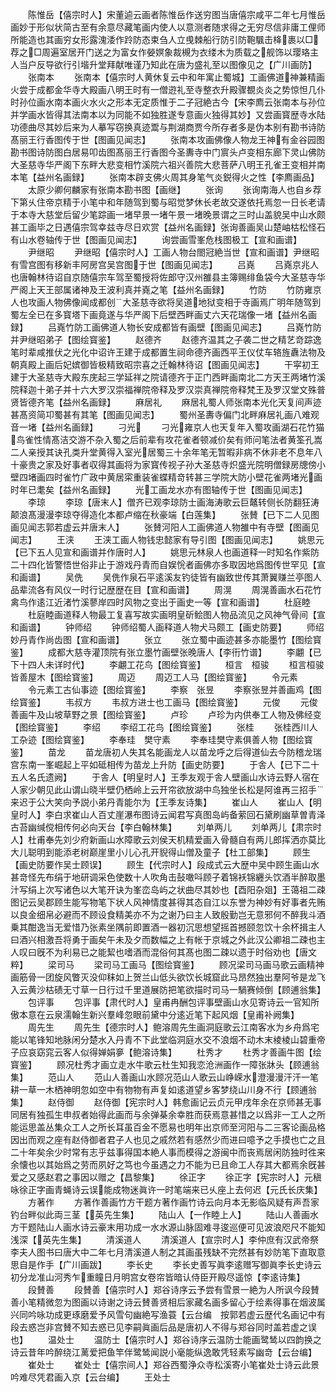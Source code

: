<!-- { "loadSidebar": true } -->
　　陈惟岳【僖宗时人】宋董逌云画者陈惟岳作送穷图当唐僖宗咸平二年七月惟岳画妙于形似状简古至有余意尽藏笔画内使人以意测者随求得之无穷尽信非庸工俚师所能造也其画穷女形露溾涹作跉防态束刍人立曵棘船行防引防鞄颿击栙裹以□荐之□周遍室居开门送之为富女作嫈嫇象裁槻为衣缕木为质载之舰饰以璎珞主人当户反导欲行引堦升堂拜献唯谨乃知此在唐为盛礼至以图像见之【广川画防】
　　张南本
　　张南本【僖宗时人黄休复云中和年寓止蜀城】工画佛道神兼精画火尝于成都金华寺大殿画八明王时有一僧逰礼至寺整衣升殿骤覩炎炎之势惊怛几仆时孙位画水南本画火水火之形本无定质惟于二子冠絶古今【宋李廌云张南本与孙位并学画水皆得其法南本以为同能不如独胜遂专意画火独得其妙】又尝画寳歴寺水陆功德曲尽其妙后来为人摹写窃换真迹鬻与荆湖商贾今所存者多是伪本别有勘书诗防髙丽王行香图传于世【图画见闻志】
　　张南本攻画佛像人物龙王神有金谷园图勘书图诗防图白居易叩齿图髙丽王行香图今圣夀寺中门賔头卢变相东廊下灵山佛防大圣慈寺华严阁下东畔大悲变相竹溪院六祖兴善院大悲菩萨八明王孔雀王变相并南本笔【益州名画録】
　　张南本辟支佛火周其身笔气炎鋭得火之性【李廌画品】
　　太原少卿何麟家有张南本勘书图【画继】
　　张询
　　张询南海人也自乡荐下第乆住帝京精于小笔中和年随驾到蜀与昭觉梦休长老故交遂依托焉忽一日长老请于本寺大慈堂后留少笔踪画一堵早景一堵午景一堵晚景谓之三时山盖貌吴中山水颇甚工画毕之日遇僖宗驾幸兹寺尽日欢赏【益州名画録】张询善画吴山楚岫枯松怪石有山水卷轴传于世【图画见闻志】
　　询尝画雪峯危栈图极工【宣和画谱】
　　尹继昭
　　尹继昭【僖宗时人】工画人物台閤冠絶当世【宣和画谱】尹继昭有雪宫图有移新丰阿房宫吴宫图于世【图画见闻志】
　　吕嶤
　　吕嶤京兆人也唐翰林待诏自京随僖宗车驾至蜀授将佐郎守汉州雒县主簿赐绯鱼袋今大圣慈寺华严阁上天王部属诸神及王波利真并嶤之笔【益州名画録】
　　竹防
　　竹防雍京人也攻画人物佛像闻成都创大圣慈寺欲将吴道地狱变相于寺画焉广明年随驾到蜀左全已在多寳塔下画竟遂与华严阁下后壁西畔画丈六天花瑞像一堵【益州名画録】
　　吕嶤竹防工画佛道人物长安成都皆有画壁【图画见闻志】
　　吕嶤竹防并尹继昭弟子【图绘寳鉴】
　　赵德齐
　　赵德齐温其之子袭二世之精艺竒踪逸笔时辈咸推伏之光化中诏许王建于成都置生祠命德齐画西平王仪仗车辂旌纛法物及朝真殿上画后妃嫔御皆极精致昭宗喜之迁翰林待诏【图画见闻志】
　　干寜初王建于大圣慈寺大殿东庑起三学延祥之院请德齐于正门西畔画南北二方天王两堵竹溪院释迦十弟子并十六大罗汉崇福禅院帝释及罗汉崇真禅院帝释梵王及罗汉堂文殊普贤皆德齐笔【益州名画録】
　　麻居礼
　　麻居礼蜀人师张南本光化天复间声迹甚髙资简卭蜀甚有其笔【图画见闻志】
　　蜀州圣夀寺偏门北畔麻居礼画八难观音一堵【益州名画録】
　　刁光
　　刁光雍京人也天复年入蜀攻画湖石花竹猫鸟雀性情髙洁交游不杂入蜀之后前辈有攻花雀者顿减价矣有师问笔法者黄筌孔嵩二人亲授其诀孔类升堂黄得入室光居蜀三十余年笔无暂暇非病不休非老不息年八十豪贵之家及好事者収得其画将为家寳传视子孙大圣慈寺炽盛光院明僧録房牕傍小壁四堵画四时雀竹广政中黄居寀重装雀蝶精竒转甚三学院大防小壁花雀两堵光画时年已耄矣【益州名画録】
　　光工画龙水亦有图轴传于世【图画见闻志】
　　李琼
　　李琼【唐末人】僧齐已观李琼防士画海涛歌云巨鼇转侧长防翻狂涛颠浪髙漫漫李琼夺得造化本都卢缩在秋豪端【白莲集】
　　张賛【已下二人见图画见闻志郭若虚云并唐末人】
　　张賛河阳人工画佛道人物雒中有寺壁【图画见闻志】
　　王浃
　　王浃工画人物钱忠懿家有导引图【图画见闻志】
　　姚思元【已下五人见宣和画谱并作唐时人】
　　姚思元林泉人也画道释一时知名作紫防二十四化皆警悟世俗非止于游戏丹青而自娱恱者画佛亦多取因地爲图传世罕见【宣和画谱】
　　吴侁
　　吴侁作泉石平逺溪友钓徒皆有幽致世传其萧翼赚兰亭图人品辈流各有风仪一时行记歴歴在目【宣和画谱】
　　周滉
　　周滉善画水石花竹禽鸟作逺江近渚竹溪蓼岸四时风物之变出于画史一等【宣和画谱】
　　杜庭睦
　　杜庭睦画道释人物最工复喜写故实画明皇斫鲙图人物品流见之风神气骨间【宣和画谱】
　　钟师绍
　　钟师绍蜀人画释道人物犬马颇工【画史防要】
　　师绍妙丹青作尚齿图【宣和画谱】
　　张立
　　张立蜀中画迹甚多亦能墨竹【图绘寳鉴】
　　成都大慈寺灌顶院有张立墨竹画壁张晚唐人【李衎竹谱】
　　李翽【已下十四人未详时代】
　　李翽工花鸟【图绘寳鉴】
　　桓言　桓骏
　　桓言桓骏皆善屋木【图绘寳鉴】
　　周迈
　　周迈工人马【图绘寳鉴】
　　令元素
　　令元素工古仙事迹【图绘寳鉴】
　　李察　张昱
　　李察张昱并善画鸡【图绘寳鉴】
　　韦叔方
　　韦叔方进士也工画马【图绘寳鉴】
　　元俊
　　元俊善画牛及山坡草野之景【图绘寳鉴】
　　卢珍
　　卢珍为内供奉工人物及佛经变【图绘寳鉴】
　　李绍
　　李绍工花鸟【图绘寳鉴】
　　张桂
　　张桂西川人工杂迹【图绘寳鉴】
　　李奉珪　樊守素
　　李奉珪樊守素俱善人物【图绘寳鉴】
　　苗龙
　　苗龙唐初人失其名能画龙人以苗龙呼之后得道仙去今防稽龙瑞宫东南一峯崛起上平如砥相传为苗龙上升防【画史防要】
　　于舎人【已下二十五人名氏遗阙】
　　于舎人【明皇时人】王季友观于舎人壁画山水诗云野人宿在人家少朝见此山谓山晓半壁仍栖岭上云开帘欲放湖中鸟独坐长松是阿谁再三招手来迟于公大笑向予説小弟丹青能尔为【王季友诗集】
　　崔山人
　　崔山人【明皇时人】李白求崔山人百丈崖瀑布图诗云闻君写真图岛屿备萦回石黛刷幽草曽青泽古苔幽缄傥相传何必向天台【李白翰林集】
　　刘单两儿
　　刘单两儿【肃宗时人】杜甫奉先刘少府新画山水障歌云刘侯天机精爱画入骨髓自有两儿郎挥洒亦莫比大儿聪明到能添老树巅崖里小儿心孔开貎得山僧及童子【杜工部集】
　　顾生【画史防要作吴士顾误】
　　顾生【代宗时人】段成式云大歴中吴中顾生画山水甚竒怪先布绢于地研调采色使数十人吹角击鼔噉呌顾子着锦袄锦纒头饮酒半醉取墨汁写绢上次写诸色以大笔开诀为峯峦岛屿之状曲尽其妙也【酉阳杂爼】王蔼祖二疎图记云吴郡顾生能写物笔下状人风神情度甚得其态自江以东誉为神妙有好事者先贿以良金细帛必避而不顾设食精美亦不为之谢乃曰主人致殷勤岂无意邪何不醉我斗酒乗其酣逸当无爱惜乃张素坐隅前即置酒一器初沉思想望摇首撼颐忽饮十余杯揖主人曰酒兴相激吾将勇于画矣午未及夕而数幅之上有帐于京城之外此汉公卿祖二疎也主人叹曰旣不为利易已之能絜也嗜酒而混俗何其髙也图二疎以遗于时俗劝也【唐文粹】
　　梁司马
　　梁司马工画马【图绘寳鉴】
　　顾况梁司马画马歌云画精神画筋骨一团旋风瞥灭没仰秣如上贺兰山低头欲饮长城窟此马昂然独出羣阿爷是龙飞入云黄沙枯碛无寸草一日行过千里道展防把笔欲描时司马一騧赛倾倒【顾逋翁集】
　　包评事
　　包评事【肃代时人】皇甫冉酬包评事壁画山水见寄诗云一官知所傲本意在云泉濡翰生新兴羣峰忽眼前黛中分逺近笔下起风烟【皇甫补阙集】
　　周先生
　　周先生【德宗时人】鲍溶周先生画洞庭歌云江南客水为乡舟爲宅能以笔锋知地脉闲分楚水入丹青不下此堂临洞庭水交不浪烟不动木末棱棱山碧重帝子应哀窈窕云客人似得婵娟夣【鲍溶诗集】
　　杜秀才
　　杜秀才善画牛图【绘寳鉴】
　　顾况杜秀才画立走水牛歌云杜生知我恋沧洲画作一障张牀头【顾逋翁集】
　　范山人
　　范山人善画山水顾况范山人歌云山峥嵘水澄漫漫汗汗一笔耕一草一木栖神明忽如空中有物物有声复如逺道望乡客梦绕山川身不行【顾逋翁集】
　　赵侍御
　　赵侍御【宪宗时人】韩愈画记云贞元甲戌年余在京师甚无事同居有独孤生申叔者始得此画而与余弹棊余幸胜而获焉意甚惜之以爲非一工人之所能运思盖丛集众工人之所长耳虽百金不愿易也明年出京师至河阳与二三客论画品格因出而观之座有赵侍御者君子人也见之戚然若有感然少而进曰噫予之手摸也亡之且二十年矣余少时常有志乎兹事得国本絶人事而模得之游闽中而丧焉居闲防独时徃来余懐也以其始爲之劳而夙好之笃也今虽遇之力不能为已且命工人存其大都焉余旣甚爱之又感赵君之事因以赠之【昌黎集】
　　徐正字
　　徐正字【宪宗时人】元稹咏徐正字画青蝇诗云误能成物迷眞许一时笔端来已乆座上去何迟【元氏长庆集】
　　方著作
　　方著作善画竹方干题方著作画竹诗云向月本无影临风疑有声吾家钓台畔似此両三茎【英先生集】
　　陆山人【一作睦上人】
　　陆山人善画水方干题陆山人画水诗云豪末用功成一水水源山脉固难寻逡巡便可见波浪咫尺不能知浅深【英先生集】
　　清溪道人
　　清溪道人【宣宗时人】李仲庶有汉武帝祭李夫人图书曰唐大中二年七月清溪道人制之其画虽残缺不完然甚有妙防笔下直取意思自是作手【广川画跋】
　　李长史
　　李长史善写眞李逺赠写御眞李长史诗云初分龙准山河秀乍重瞳日月明宫女卷帘皆暗认侍臣开殿尽遥惊【李逺诗集】
　　段賛善
　　段賛善【僖宗时人】郑谷诗序云予尝有雪景一絶为人所讽今段賛善小笔精微忽为图画以诗谢之诗云賛善贤相后家藏名画多留心于绘素得事在烟波属兴同吟咏功成更琢磨爱予风雪句幽絶写渔蓑【云台编　按郭若虚云歴代名画记中有段去惑岂非宫賛不知去惑已见李嗣眞画后品是唐初人不得与郑谷同时盖若虚之误也】
　　温处士
　　温防士【僖宗时人】郑谷诗序云温防士能画鹭鸶以四韵换之诗云昔年吟醉绕江蓠爱把鱼竿伴鹭鸶闻説小毫能纵逸敢凭轻素写幽竒【云台编】
　　崔处士
　　崔处士【僖宗间人】郑谷西蜀浄众寺松溪寄小笔崔处士诗云此景吟难尽凭君画入京【云台编】
　　王处士
